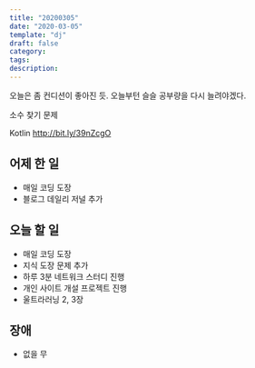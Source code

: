```yaml
---
title: "20200305"
date: "2020-03-05"
template: "dj"
draft: false
category:
tags:
description:
---
```


오늘은 좀 컨디션이 좋아진 듯.
오늘부턴 슬슬 공부량을 다시 늘려야겠다.

소수 찾기 문제

Kotlin <http://bit.ly/39nZcgO>

## 어제 한 일

* 매일 코딩 도장
* 블로그 데일리 저널 추가

## 오늘 할 일

* 매일 코딩 도장
* 지식 도장 문제 추가
* 하루 3분 네트워크 스터디 진행
* 개인 사이트 개설 프로젝트 진행
* 울트라러닝 2, 3장

## 장애

* 없을 무
